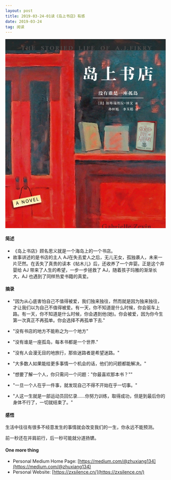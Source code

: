 ```yaml
---
layout: post
title: 2019-03-24-01读《岛上书店》有感
date: 2019-03-24
tag: 阅读
---
```




![岛上书店](/images/posts/articles/2019-03-24/1553443270026.jpg)

#### 简述
- 《岛上书店》顾名思义就是一个海岛上的一个书店。
- 故事讲述的是书店的主人 AJ在失去爱人之后，无儿无女，孤独袭人，未来一片茫然。在丢失了真贵的读本《帖木儿》后，还收养了一个弃婴。正是这个弃婴给 AJ 带来了人生的希望，一步一步拯救了 AJ，随着孩子玛雅的渐渐长大，AJ 也遇到了同样热爱书籍的真爱。

#### 摘录
- "因为从心底害怕自己不值得被爱，我们独来独往，然而就是因为独来独往，才让我们以为自己不值得被爱。有一天，你不知道是什么时候，你会驱车上路。有一天，你不知道是什么时候，你会遇到他(她)。你会被爱，因为你今生第一次真正不再孤单。你会选择不再孤单下去."

- "没有书店的地方不能称之为一个地方"

- "没有谁是一座孤岛，每本书都是一个世界."

- "没有人会漫无目的地旅行，那些迷路者是希望迷路。"

- "大多数人如果能给更多事情一个机会的话，他们的问题都能解决。"

- "想要了解一个人，你只需问一个问题："你最喜欢那本书？""

- "一旦一个人在乎一件事，就发现自己不得不开始在乎一切事。"

- "人这一生就是一部运动员回忆录……你努力训练，取得成功，但是到最后你的身体不行了，一切就结束了。"

#### 感悟
生活中往往有很多不经意发生的事情就会改变我们的一生，你永远不能预测。

前一秒还在并肩前行，后一秒可能就分道扬镳。

#### One more thing
- Personal Medium Home Page: [https://medium.com/@zhuxiang134](https://medium.com/@zhuxiang134)
- Personal Website: [https://zxsilence.cn/](https://zxsilence.cn/)